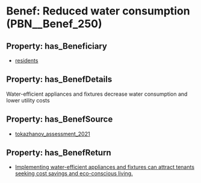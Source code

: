 # Benef: __Reduced water consumption__ (PBN__Benef_250)

## Property: has_Beneficiary

* [residents](../Stakeholder/PBN__Stakeholder_59)

## Property: has_BenefDetails

Water-efficient appliances and fixtures decrease water consumption and lower utility costs

## Property: has_BenefSource

* [tokazhanov_assessment_2021](../Article/PBN__Article_51)

## Property: has_BenefReturn

* [Implementing water-efficient appliances and fixtures can attract tenants seeking cost savings and eco-conscious living.](../BenefReturn/PBN__BenefReturn_262)

